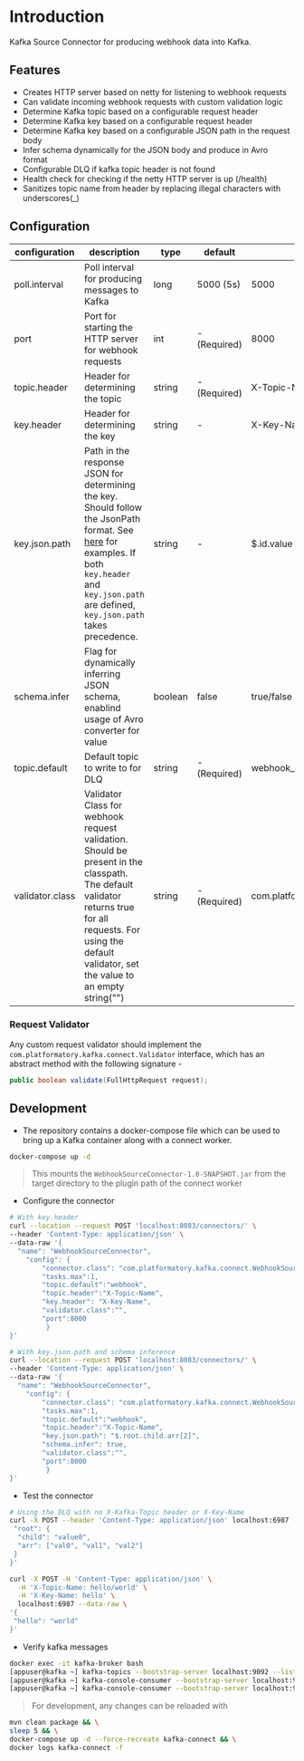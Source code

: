 # Introduction

Kafka Source Connector for producing webhook data into Kafka.

## Features

- Creates HTTP server based on netty for listening to webhook requests
- Can validate incoming webhook requests with custom validation logic
- Determine Kafka topic based on a configurable request header
- Determine Kafka key based on a configurable request header
- Determine Kafka key based on a configurable JSON path in the request body
- Infer schema dynamically for the JSON body and produce in Avro format
- Configurable DLQ if kafka topic header is not found
- Health check for checking if the netty HTTP server is up (/health)
- Sanitizes topic name from header by replacing illegal characters with underscores(_)

## Configuration

| configuration | description | type | default | example |
| --- | --- | --- | --- | --- |
| poll.interval | Poll interval for producing messages to Kafka | long | 5000 (5s) | 5000 |
| port | Port for starting the HTTP server for webhook requests | int | - (Required) | 8000 |
| topic.header | Header for determining the topic | string | - (Required) | X-Topic-Name |
| key.header | Header for determining the key | string | - | X-Key-Name |
| key.json.path | Path in the response JSON for determining the key. Should follow the JsonPath format. See [here](https://github.com/json-path/JsonPath#path-examples) for examples. If both `key.header` and `key.json.path` are defined, `key.json.path` takes precedence. | string | - | $.id.value |
| schema.infer | Flag for dynamically inferring JSON schema, enablind usage of Avro converter for value | boolean | false | true/false |
| topic.default | Default topic to write to for DLQ | string | - (Required) | webhook_default |
| validator.class | Validator Class for webhook request validation. Should be present in the classpath. The default validator returns true for all requests. For using the default validator, set the value to an empty string("") | string | - (Required) | com.platformatory.ShopifyRequestValidator |

### Request Validator

Any custom request validator should implement the `com.platformatory.kafka.connect.Validator` interface, which has an abstract method with the following signature - 
```java
public boolean validate(FullHttpRequest request);
```

## Development

- The repository contains a docker-compose file which can be used to bring up a Kafka container along with a connect worker.

```bash
docker-compose up -d
```

> This mounts the `WebhookSourceConnector-1.0-SNAPSHOT.jar` from the target directory to the plugin path of the connect worker

- Configure the connector 

```bash
# With key.header
curl --location --request POST 'localhost:8083/connectors/' \
--header 'Content-Type: application/json' \
--data-raw '{
  "name": "WebhookSourceConnector",
    "config": {
        "connector.class": "com.platformatory.kafka.connect.WebhookSourceConnector",
        "tasks.max":1,
        "topic.default":"webhook",
        "topic.header":"X-Topic-Name",
        "key.header": "X-Key-Name",
        "validator.class":"",
        "port":8000
         }
}'

# With key.json.path and schema inference
curl --location --request POST 'localhost:8083/connectors/' \
--header 'Content-Type: application/json' \
--data-raw '{
  "name": "WebhookSourceConnector",
    "config": {
        "connector.class": "com.platformatory.kafka.connect.WebhookSourceConnector",
        "tasks.max":1,
        "topic.default":"webhook",
        "topic.header":"X-Topic-Name",
        "key.json.path": "$.root.child.arr[2]",
        "schema.infer": true,
        "validator.class":"",
        "port":8000
         }
}'
```

- Test the connector

```bash
# Using the DLQ with no X-Kafka-Topic header or X-Key-Name
curl -X POST --header 'Content-Type: application/json' localhost:6987 --data-raw '{
 "root": {
  "child": "value0",
  "arr": ["val0", "val1", "val2"]
 }
}'

curl -X POST -H 'Content-Type: application/json' \
  -H 'X-Topic-Name: hello/world' \
  -H 'X-Key-Name: hello' \
  localhost:6987 --data-raw \
'{
 "hello": "world"
}'
```

- Verify kafka messages

```bash
docker exec -it kafka-broker bash
[appuser@kafka ~] kafka-topics --bootstrap-server localhost:9092 --list
[appuser@kafka ~] kafka-console-consumer --bootstrap-server localhost:9092 --from-beginning --property print.key=true --topic webhook
[appuser@kafka ~] kafka-console-consumer --bootstrap-server localhost:9092 --from-beginning --property print.key=true --topic hello_world
```

> For development, any changes can be reloaded with
```bash
mvn clean package && \
sleep 5 && \
docker-compose up -d --force-recreate kafka-connect && \
docker logs kafka-connect -f
```
